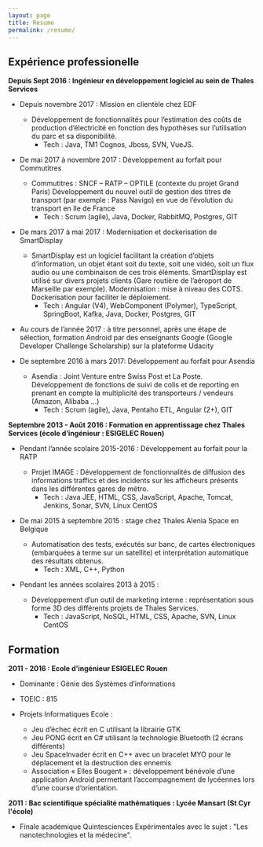 ```yaml
---
layout: page
title: Resume
permalink: /resume/
---
```


## Expérience professionelle
__Depuis Sept 2016 : Ingénieur en développement logiciel au sein de Thales Services__

* Depuis novembre  2017  :  Mission  en  clientèle  chez  EDF
  * Développement de fonctionnalités pour l’estimation des coûts de production d’électricité en fonction des hypothèses sur l’utilisation du parc et sa disponibilité.
    * Tech  :  Java,  TM1  Cognos,  Jboss,  SVN,  VueJS.

* De mai  2017  à novembre  2017  :  Développement au forfait pour Commutitres
  * Commutitres : SNCF – RATP – OPTILE (contexte du projet Grand Paris)
    Développement du nouvel outil de gestion des titres de transport (par exemple : Pass Navigo) en vue de l’évolution du transport en Ile de France
    * Tech  :  Scrum (agile), Java,  Docker,  RabbitMQ,  Postgres,  GIT

* De mars  2017  à  mai  2017  :  Modernisation  et  dockerisation  de SmartDisplay
  * SmartDisplay est un logiciel facilitant la création d’objets d’information, un objet étant soit du texte, soit une vidéo, soit un flux audio ou une combinaison de ces trois éléments. SmartDisplay est utilisé sur divers projets clients (Gare routière de l’aéroport de Marseille par exemple). Modernisation : mise à niveau des COTS. Dockerisation pour faciliter le déploiement.
    * Tech  :  Angular  (V4),  WebComponent  (Polymer),  TypeScript,  SpringBoot, Kafka,  Java,  Docker,  Postgres,  GIT

* Au cours de l’année 2017 : à titre personnel, après une étape de sélection, formation Android par des enseignants Google (Google Developer Challenge Scholarship) sur la plateforme Udacity

* De septembre  2016  à  mars  2017:  Développement au forfait pour Asendia
  * Asendia : Joint Venture entre Swiss Post et La Poste.
  Développement de fonctions de suivi de  colis  et  de  reporting en prenant en compte la multiplicité des transporteurs / vendeurs (Amazon,  Alibaba  ...)
    * Tech  :  Scrum (agile), Java,  Pentaho  ETL,  Angular  (2+),  GIT

__Septembre 2013 - Août 2016 :  Formation en apprentissage chez Thales Services (école d’ingénieur : ESIGELEC Rouen)__

* Pendant l’année scolaire 2015-2016 : Développement au forfait pour la RATP
  * Projet IMAGE : Développement de fonctionnalités de diffusion des informations traffics et des incidents sur les afficheurs présents dans les différentes gares de métro.
    * Tech  :  Java  JEE,  HTML,  CSS,  JavaScript,  Apache,  Tomcat,  Jenkins,  Sonar, SVN,  Linux  CentOS

* De mai 2015 à septembre 2015 : stage chez Thales Alenia Space en Belgique
  * Automatisation des tests, exécutés sur banc, de cartes électroniques (embarquées à terme sur un satellite) et interprétation automatique des résultats obtenus.
    * Tech  :  XML,  C++,  Python

* Pendant les années scolaires 2013 à 2015 :
  * Développement d’un outil de marketing interne : représentation sous forme 3D des différents projets de Thales Services.
    * Tech  :  JavaScript,  NoSQL,  HTML,  CSS,  Apache,  SVN,  Linux  CentOS

## Formation 
__2011 - 2016 : Ecole d’ingénieur ESIGELEC Rouen__

* Dominante  :  Génie  des  Systèmes  d’informations 
* TOEIC  :  815

* Projets  Informatiques Ecole :
  * Jeu  d’échec  écrit  en  C  utilisant  la  librairie  GTK
  * Jeu  PONG  écrit  en  C#  utilisant  la  technologie  Bluetooth  (2  écrans  différents)
  * Jeu  SpaceInvader  écrit  en  C++  avec  un  bracelet  MYO  pour  le  déplacement et  la  destruction  des  ennemis
  * Association « Elles Bougent » : développement bénévole d’une application Android permettant l’accompagnement de lycéennes lors d’une course d’orientation.

__2011 : Bac scientifique spécialité mathématiques : Lycée Mansart (St Cyr l'école)__

* Finale académique Quintesciences Expérimentales avec le sujet : "Les nanotechnologies et la médecine".
